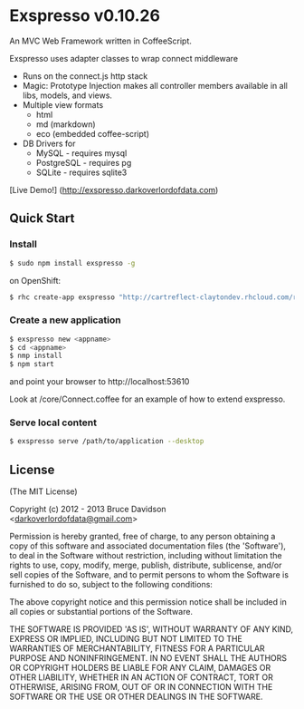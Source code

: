 # Exspresso v0.10.26

An MVC Web Framework written in CoffeeScript.


Exspresso uses adapter classes to wrap connect middleware

  * Runs on the connect.js http stack
  * Magic: Prototype Injection makes all controller members available in all libs, models, and views.
  * Multiple view formats
    * html
    * md (markdown)
    * eco (embedded coffee-script)
  * DB Drivers for
    * MySQL       - requires mysql
    * PostgreSQL  - requires pg
    * SQLite      - requires sqlite3

 [Live Demo!] (<http://exspresso.darkoverlordofdata.com>)



## Quick Start

### Install

```bash
$ sudo npm install exspresso -g
```

on OpenShift:
```bash
$ rhc create-app exspresso "http://cartreflect-claytondev.rhcloud.com/reflect?github=wshearn/openshift-origin-cartridge-nodejs" --from-code=http://github.com//darkoverlordofdata/exspresso
```

### Create a new application

```bash
$ exspresso new <appname>
$ cd <appname>
$ nmp install
$ npm start
```
and point your browser to http://localhost:53610

Look at <appname>/core/<Appname>Connect.coffee for an example
of how to extend exspresso.

### Serve local content

```bash
$ exspresso serve /path/to/application --desktop
```

## License

(The MIT License)

Copyright (c) 2012 - 2013 Bruce Davidson &lt;darkoverlordofdata@gmail.com&gt;

Permission is hereby granted, free of charge, to any person obtaining
a copy of this software and associated documentation files (the
'Software'), to deal in the Software without restriction, including
without limitation the rights to use, copy, modify, merge, publish,
distribute, sublicense, and/or sell copies of the Software, and to
permit persons to whom the Software is furnished to do so, subject to
the following conditions:

The above copyright notice and this permission notice shall be
included in all copies or substantial portions of the Software.

THE SOFTWARE IS PROVIDED 'AS IS', WITHOUT WARRANTY OF ANY KIND,
EXPRESS OR IMPLIED, INCLUDING BUT NOT LIMITED TO THE WARRANTIES OF
MERCHANTABILITY, FITNESS FOR A PARTICULAR PURPOSE AND NONINFRINGEMENT.
IN NO EVENT SHALL THE AUTHORS OR COPYRIGHT HOLDERS BE LIABLE FOR ANY
CLAIM, DAMAGES OR OTHER LIABILITY, WHETHER IN AN ACTION OF CONTRACT,
TORT OR OTHERWISE, ARISING FROM, OUT OF OR IN CONNECTION WITH THE
SOFTWARE OR THE USE OR OTHER DEALINGS IN THE SOFTWARE.
